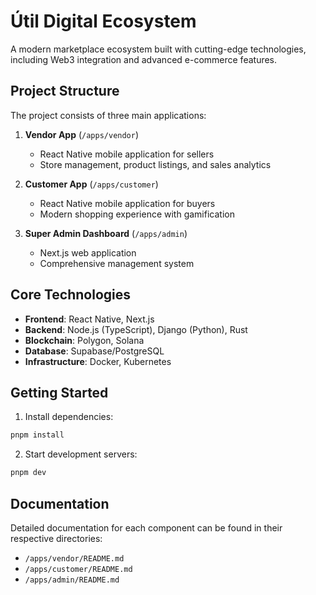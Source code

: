 # Útil Digital Ecosystem

A modern marketplace ecosystem built with cutting-edge technologies, including Web3 integration and advanced e-commerce features.

## Project Structure

The project consists of three main applications:

1. **Vendor App** (`/apps/vendor`)
   - React Native mobile application for sellers
   - Store management, product listings, and sales analytics

2. **Customer App** (`/apps/customer`)
   - React Native mobile application for buyers
   - Modern shopping experience with gamification

3. **Super Admin Dashboard** (`/apps/admin`)
   - Next.js web application
   - Comprehensive management system

## Core Technologies

- **Frontend**: React Native, Next.js
- **Backend**: Node.js (TypeScript), Django (Python), Rust
- **Blockchain**: Polygon, Solana
- **Database**: Supabase/PostgreSQL
- **Infrastructure**: Docker, Kubernetes

## Getting Started

1. Install dependencies:
```bash
pnpm install
```

2. Start development servers:
```bash
pnpm dev
```

## Documentation

Detailed documentation for each component can be found in their respective directories:
- `/apps/vendor/README.md`
- `/apps/customer/README.md`
- `/apps/admin/README.md`
